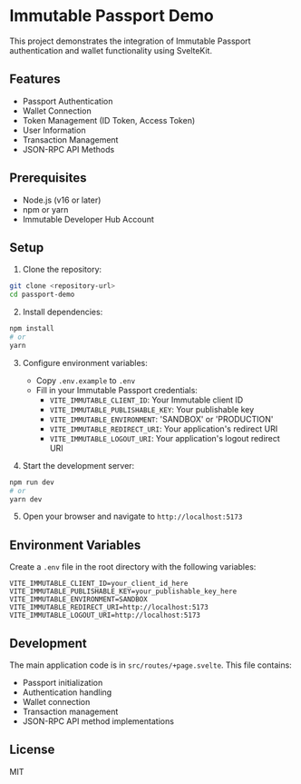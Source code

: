 # Immutable Passport Demo

This project demonstrates the integration of Immutable Passport authentication and wallet functionality using SvelteKit.

## Features

- Passport Authentication
- Wallet Connection
- Token Management (ID Token, Access Token)
- User Information
- Transaction Management
- JSON-RPC API Methods

## Prerequisites

- Node.js (v16 or later)
- npm or yarn
- Immutable Developer Hub Account

## Setup

1. Clone the repository:
```bash
git clone <repository-url>
cd passport-demo
```

2. Install dependencies:
```bash
npm install
# or
yarn
```

3. Configure environment variables:
   - Copy `.env.example` to `.env`
   - Fill in your Immutable Passport credentials:
     - `VITE_IMMUTABLE_CLIENT_ID`: Your Immutable client ID
     - `VITE_IMMUTABLE_PUBLISHABLE_KEY`: Your publishable key
     - `VITE_IMMUTABLE_ENVIRONMENT`: 'SANDBOX' or 'PRODUCTION'
     - `VITE_IMMUTABLE_REDIRECT_URI`: Your application's redirect URI
     - `VITE_IMMUTABLE_LOGOUT_URI`: Your application's logout redirect URI

4. Start the development server:
```bash
npm run dev
# or
yarn dev
```

5. Open your browser and navigate to `http://localhost:5173`

## Environment Variables

Create a `.env` file in the root directory with the following variables:

```env
VITE_IMMUTABLE_CLIENT_ID=your_client_id_here
VITE_IMMUTABLE_PUBLISHABLE_KEY=your_publishable_key_here
VITE_IMMUTABLE_ENVIRONMENT=SANDBOX
VITE_IMMUTABLE_REDIRECT_URI=http://localhost:5173
VITE_IMMUTABLE_LOGOUT_URI=http://localhost:5173
```

## Development

The main application code is in `src/routes/+page.svelte`. This file contains:
- Passport initialization
- Authentication handling
- Wallet connection
- Transaction management
- JSON-RPC API method implementations

## License

MIT
